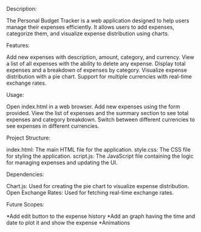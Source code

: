 Description:

The Personal Budget Tracker is a web application designed to help users manage their expenses efficiently. It allows users to add expenses, categorize them, and visualize expense distribution using charts.

Features:

Add new expenses with description, amount, category, and currency.
View a list of all expenses with the ability to delete any expense.
Display total expenses and a breakdown of expenses by category.
Visualize expense distribution with a pie chart.
Support for multiple currencies with real-time exchange rates.

Usage:

Open index.html in a web browser.
Add new expenses using the form provided.
View the list of expenses and the summary section to see total expenses and category breakdown.
Switch between different currencies to see expenses in different currencies.

Project Structure:

index.html: The main HTML file for the application.
style.css: The CSS file for styling the application.
script.js: The JavaScript file containing the logic for managing expenses and updating the UI.

Dependencies:

Chart.js: Used for creating the pie chart to visualize expense distribution.
Open Exchange Rates: Used for fetching real-time exchange rates.

Future Scopes:

*Add edit button to the expense history
*Add an graph having the time and date to plot it and show the expense
*Animations
